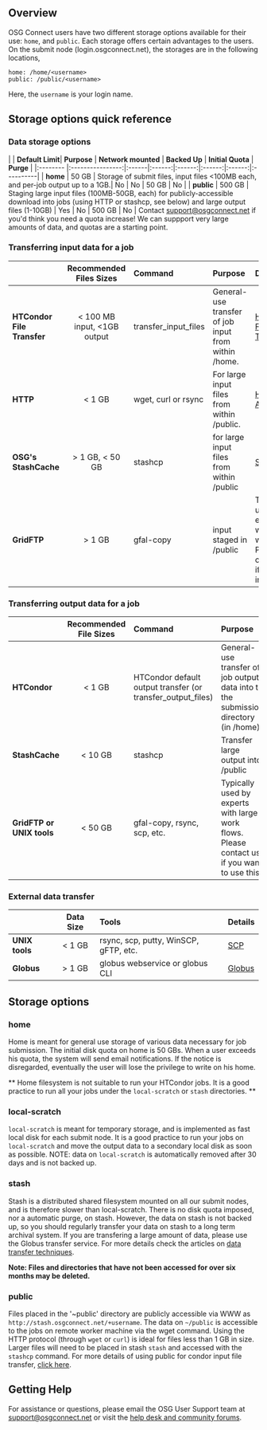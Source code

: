 [title]: - "Introduction to Data Management on OSG"

## Overview

OSG Connect users have two different storage options available for their use: `home`, and `public`. Each storage offers certain advantages to the users. On the submit node (login.osgconnect.net), the storages are in the following locations,

    home: /home/<username>
    public: /public/<username>

Here, the `username` is your login name.

## Storage options quick reference

### Data storage options

|   | **Default Limit**| **Purpose** | **Network mounted** | **Backed Up** | **Initial Quota** | **Purge** |
|:-------- |:----------------:|:------|:------:|:------:|:------:|:------:|:----------|
| **home**    |  50 GB     | Storage of submit files, input files <100MB each, and per-job output up to a 1GB.| No | No | 50 GB | No |
| **public**  |  500 GB    | Staging large input files (100MB-50GB, each) for publicly-accessible download into jobs (using HTTP or stashcp, see below) and large output files (1-10GB) | Yes | No | 500 GB | No |
Contact support@osgconnect.net if you'd think you need a quota increase! We can suppport very large amounts of data, and quotas are a starting point.


### Transferring input data for a job

|         | **Recommended Files Sizes**| **Command** | **Purpose** | **Details**|
|:---------|:------:|:-----|:----------|:------|
| **HTCondor File Transfer**    | < 100 MB input, <1GB output  | transfer_input_files | General-use transfer of job input from within /home. |[HTCondor File Transfer](https://support.opensciencegrid.org/support/solutions/articles/5000639787)|
| **HTTP**        |  < 1 GB   | wget, curl or rsync  | For large input files from within /public. |[HTTP Access](https://support.opensciencegrid.org/support/solutions/articles/5000639798)|
| **OSG's StashCache**  |  > 1 GB, < 50 GB    | stashcp | for large input files from within /public| [StashCache](https://support.opensciencegrid.org/support/solutions/articles/12000002775)|
| **GridFTP**  |  > 1 GB    | gfal-copy | input staged in /public | Typically used by experts with large work flows. Please contact us if you're interested. |


### Transferring output data for a job
<!-- We recommend that the built-in HTCondor file transfer mechanism (transfer_output_files=... in your job submit file) to get back the output data from the remote worker machine to the submit node. More details are given in the article [Transferring data with HTCondor](https://support.opensciencegrid.org/support/solutions/articles/5000639787).  -->

|         | **Recommended File Sizes**| **Command** | **Purpose** | **Details**|
|:---------|:------:|:-----|:----------|:------|
| **HTCondor**    | < 1 GB  | HTCondor default output transfer (or transfer_output_files) | General-use transfer of job output data into to the submission directory (in /home). |[HTCondor Transfer](https://support.opensciencegrid.org/support/solutions/articles/5000639787)|
| **StashCache**        |  < 10 GB   | stashcp | Transfer large output into /public|  [StashCache](https://support.opensciencegrid.org/support/solutions/articles/12000002775) |
| **GridFTP or UNIX tools**        |  < 50 GB   | gfal-copy, rsync, scp, etc. | Typically used by experts with large work flows. Please contact us if you want to use this.|


### External data transfer

|  | **Data Size**| **Tools** |**Details**|
|:------------|:-------:|:------|:------| 
|**UNIX tools** | < 1 GB | rsync, scp, putty, WinSCP, gFTP, etc.  |[SCP](https://support.opensciencegrid.org/support/solutions/articles/5000634376) |
|**Globus** |  > 1 GB  | globus webservice or globus CLI | [Globus](https://support.opensciencegrid.org/support/solutions/articles/5000632397) |


## Storage options
### home
Home is meant for general use storage of various data necessary for job submission. The initial disk quota on home is 50 GBs. When a user exceeds his quota, the system will send email notifications. If the notice is disregarded, eventually the user will lose the privilege to write on his home.

** Home filesystem is not suitable to run your HTCondor jobs. It is a good practice to run all your jobs under the `local-scratch` or `stash` directories. **

### local-scratch
`local-scratch` is meant for temporary storage, and is implemented as fast local disk for each submit node. It is a good practice to run your jobs on `local-scratch` and move the output data to a secondary local disk as soon as possible. NOTE: data on `local-scratch` is automatically removed after 30 days and is not backed up.

### stash
Stash is a distributed shared filesystem mounted on all our submit nodes, and is therefore slower than local-scratch. There is no disk quota imposed, nor a automatic purge, on stash. However, the data on stash is not backed up, so you should regularly transfer your data on stash to a long term archival system.  If you are transfering a large amount of data, please use the Globus transfer service.  For more details check the articles on [data transfer techniques](https://opensciencegrid.freshdesk.com/a/solutions/folders/12000013267).  

**Note: Files and directories that have not been accessed for over six months may be deleted.**

### public
Files placed in the '~public' directory are publicly accessible via WWW as `http://stash.osgconnect.net/+username`. The data on `~/public` is accessible to the jobs on remote worker machine via the wget command. Using the HTTP protocol (through `wget` or `curl`) is ideal for files less than 1 GB in size. Larger files will need to be placed in stash `stash` and accessed with the `stashcp` command. For more details of using public for condor input file transfer,  [click here](https://support.opensciencegrid.org/solution/articles/5000639798).


## Getting Help
For assistance or questions, please email the OSG User Support team  at [support@osgconnect.net](mailto:support@osgconnect.net) or visit the [help desk and community forums](http://support.opensciencegrid.org).



 

